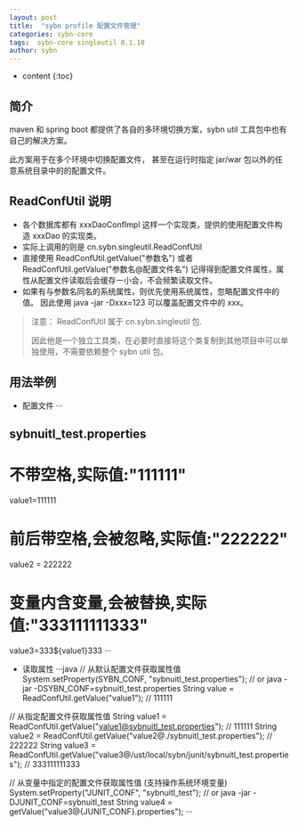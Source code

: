 ```yaml
---
layout: post
title:  "sybn profile 配置文件管理"
categories: sybn-core
tags:  sybn-core singleutil 0.1.10
author: sybn
---
```


* content
{:toc}

## 简介
maven 和 spring boot 都提供了各自的多环境切换方案，sybn util 工具包中也有自己的解决方案。 

此方案用于在多个环境中切换配置文件， 甚至在运行时指定 jar/war 包以外的任意系统目录中的的配置文件。





## ReadConfUtil 说明
- 各个数据库都有 xxxDaoConfImpl 这样一个实现类，提供的使用配置文件构造 xxxDao 的实现类。
- 实际上调用的则是 cn.sybn.singleutil.ReadConfUtil
- 直接使用 ReadConfUtil.getValue("参数名") 或者  ReadConfUtil.getValue("参数名@配置文件名") 记得得到配置文件属性，属性从配置文件读取后会缓存一小会，不会频繁读取文件。
- 如果有与参数名同名的系统属性，则优先使用系统属性，忽略配置文件中的值。 因此使用 java -jar -Dxxx=123 可以覆盖配置文件中的 xxx。
> 注意： ReadConfUtil 属于 cn.sybn.singleutil 包.
> 
> 因此他是一个独立工具类，在必要时直接将这个类复制到其他项目中可以单独使用，不需要依赖整个 sybn util 包。


## 用法举例
- 配置文件
···
## sybnuitl_test.properties
# 不带空格,实际值:"111111"
value1=111111
# 前后带空格,会被忽略,实际值:"222222"
value2 = 222222   
# 变量内含变量,会被替换,实际值:"333111111333"
value3=333${value1}333
···
- 读取属性
···java
// 从默认配置文件获取属性值
System.setProperty(SYBN_CONF, "sybnuitl_test.properties"); 
// or  java -jar -DSYBN_CONF=sybnuitl_test.properties
String value = ReadConfUtil.getValue("value1"); // 111111

// 从指定配置文件获取属性值
String value1 = ReadConfUtil.getValue("value1@sybnuitl_test.properties"); // 111111
String value2 = ReadConfUtil.getValue("value2@./sybnuitl_test.properties"); // 222222
String value3 = ReadConfUtil.getValue("value3@/ust/local/sybn/junit/sybnuitl_test.properties"); // 333111111333

// 从变量中指定的配置文件获取属性值 (支持操作系统环境变量)
System.setProperty("JUNIT_CONF", "sybnuitl_test");
// or  java -jar -DJUNIT_CONF=sybnuitl_test
String value4 = getValue("value3@{JUNIT_CONF}.properties");
···

